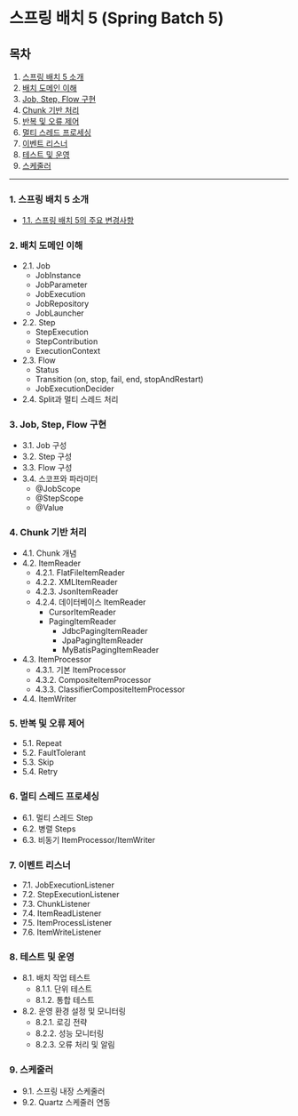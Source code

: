 # 스프링 배치 5 (Spring Batch 5)

## 목차

1. [스프링 배치 5 소개](#1-스프링-배치-5-소개)
2. [배치 도메인 이해](#2-배치-도메인-이해)
3. [Job, Step, Flow 구현](#3-job-step-flow-구현)
4. [Chunk 기반 처리](#4-chunk-기반-처리)
5. [반복 및 오류 제어](#5-반복-및-오류-제어)
6. [멀티 스레드 프로세싱](#6-멀티-스레드-프로세싱)
7. [이벤트 리스너](#7-이벤트-리스너)
8. [테스트 및 운영](#8-테스트-및-운영)
9. [스케줄러](#9-스케줄러)

---

### 1. 스프링 배치 5 소개
- [1.1. 스프링 배치 5의 주요 변경사항](./docs/1.1-spring-batch-5-changes.md)

### 2. 배치 도메인 이해
- 2.1. Job
    - JobInstance
    - JobParameter
    - JobExecution
    - JobRepository
    - JobLauncher
- 2.2. Step
    - StepExecution
    - StepContribution
    - ExecutionContext
- 2.3. Flow
    - Status
    - Transition (on, stop, fail, end, stopAndRestart)
    - JobExecutionDecider
- 2.4. Split과 멀티 스레드 처리

### 3. Job, Step, Flow 구현
- 3.1. Job 구성
- 3.2. Step 구성
- 3.3. Flow 구성
- 3.4. 스코프와 파라미터
    - @JobScope
    - @StepScope
    - @Value

### 4. Chunk 기반 처리
- 4.1. Chunk 개념
- 4.2. ItemReader
    - 4.2.1. FlatFileItemReader
    - 4.2.2. XMLItemReader
    - 4.2.3. JsonItemReader
    - 4.2.4. 데이터베이스 ItemReader
        - CursorItemReader
        - PagingItemReader
            - JdbcPagingItemReader
            - JpaPagingItemReader
            - MyBatisPagingItemReader
- 4.3. ItemProcessor
    - 4.3.1. 기본 ItemProcessor
    - 4.3.2. CompositeItemProcessor
    - 4.3.3. ClassifierCompositeItemProcessor
- 4.4. ItemWriter

### 5. 반복 및 오류 제어
- 5.1. Repeat
- 5.2. FaultTolerant
- 5.3. Skip
- 5.4. Retry

### 6. 멀티 스레드 프로세싱
- 6.1. 멀티 스레드 Step
- 6.2. 병렬 Steps
- 6.3. 비동기 ItemProcessor/ItemWriter

### 7. 이벤트 리스너
- 7.1. JobExecutionListener
- 7.2. StepExecutionListener
- 7.3. ChunkListener
- 7.4. ItemReadListener
- 7.5. ItemProcessListener
- 7.6. ItemWriteListener

### 8. 테스트 및 운영
- 8.1. 배치 작업 테스트
    - 8.1.1. 단위 테스트
    - 8.1.2. 통합 테스트
- 8.2. 운영 환경 설정 및 모니터링
    - 8.2.1. 로깅 전략
    - 8.2.2. 성능 모니터링
    - 8.2.3. 오류 처리 및 알림

### 9. 스케줄러
- 9.1. 스프링 내장 스케줄러
- 9.2. Quartz 스케줄러 연동
